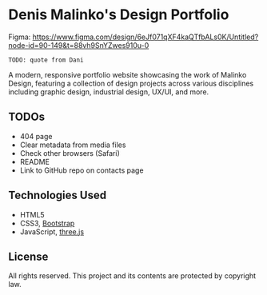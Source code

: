 # Denis Malinko's Design Portfolio

Figma: https://www.figma.com/design/6eJf071qXF4kaQTfbALs0K/Untitled?node-id=90-149&t=88vh9SnYZwes910u-0

`TODO: quote from Dani`

A modern, responsive portfolio website showcasing the work of Malinko Design, featuring a collection of design projects
across various disciplines including graphic design, industrial design, UX/UI, and more.

## TODOs

- 404 page
- Clear metadata from media files
- Check other browsers (Safari)
- README
- Link to GitHub repo on contacts page
  
## Technologies Used

- HTML5
- CSS3, [Bootstrap](https://getbootstrap.com/)
- JavaScript, [three.js](https://threejs.org/)

## License

All rights reserved. This project and its contents are protected by copyright law.
